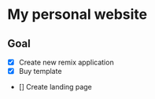 # My personal website
## Goal
- [x] Create new remix application
- [x] Buy template
- [] Create landing page

